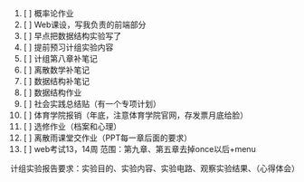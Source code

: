1. [ ] 概率论作业
2. [ ] Web课设，写我负责的前端部分
3. [ ] 早点把数据结构实验写了
4. [ ] 提前预习计组实验内容
5. [ ] 计组第八章补笔记
6. [ ] 离散数学补笔记
7. [ ] 数据结构补笔记
8. [ ] 数据结构作业
9. [ ] 社会实践总结贴（有一个专项计划）
10. [ ] 体育学院报销（年底，注意体育学院官网，存发票月底给脸）
11. [ ] 选修作业（档案和心理）
12. [ ] 离散雨课堂交作业（PPT每一章后面的要求）
13. [ ] web考试13，14周 范围：第九章、第五章去掉once以后+menu


计组实验报告要求：实验目的、实验内容、实验电路、观察实验结果、（心得体会）
<!--stackedit_data:
eyJoaXN0b3J5IjpbLTEyNDA1ODc3MDFdfQ==
-->